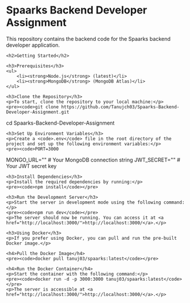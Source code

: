 <h1>Spaarks Backend Developer Assignment</h1>
    <p>This repository contains the backend code for the Spaarks backend developer application.</p>

    <h2>Getting Started</h2>

    <h3>Prerequisites</h3>
    <ul>
        <li><strong>Node.js</strong> (latest)</li>
        <li><strong>MongoDB</strong> (MongoDB Atlas)</li>
    </ul>

    <h3>Clone the Repository</h3>
    <p>To start, clone the repository to your local machine:</p>
    <pre><code>git clone https://github.com/Tanujch03/Spaarks-Backend-Developer-Assignment.git
cd Spaarks-Backend-Developer-Assignment
    </code></pre>

    <h3>Set Up Environment Variables</h3>
    <p>Create a <code>.env</code> file in the root directory of the project and set up the following environment variables:</p>
    <pre><code>PORT=3000
MONGO_URL=""  # Your MongoDB connection string
JWT_SECRET="" # Your JWT secret key
    </code></pre>

    <h3>Install Dependencies</h3>
    <p>Install the required dependencies by running:</p>
    <pre><code>npm install</code></pre>

    <h3>Run the Development Server</h3>
    <p>Start the server in development mode using the following command:</p>
    <pre><code>npm run dev</code></pre>
    <p>The server should now be running. You can access it at <a href="http://localhost:3000/">http://localhost:3000/</a>.</p>

    <h3>Using Docker</h3>
    <p>If you prefer using Docker, you can pull and run the pre-built Docker image.</p>

    <h4>Pull the Docker Image</h4>
    <pre><code>docker pull tanuj03/spaarks:latest</code></pre>

    <h4>Run the Docker Container</h4>
    <p>Start the container with the following command:</p>
    <pre><code>docker run -d -p 3000:3000 tanuj03/spaarks:latest</code></pre>
    <p>The server is accessible at <a href="http://localhost:3000/">http://localhost:3000/</a>.</p>
